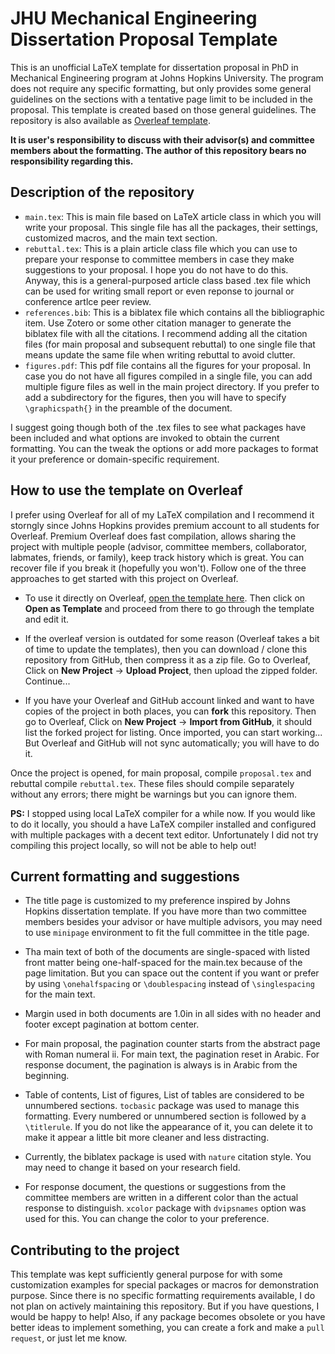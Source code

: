 # JHU Mechanical Engineering Dissertation Proposal Template

This is an unofficial LaTeX template for dissertation proposal in PhD in Mechanical Engineering program at Johns Hopkins University. The program does not require any specific formatting, but only provides some general guidelines on the sections with a tentative page limit to be included in the proposal. This template is created based on those general guidelines. The repository is also available as [Overleaf template](https://www.overleaf.com/latex/templates/johns-hopkins-meche-dissertation-proposal-template/ppqmcfvvpzsx).

**It is user's responsibility to discuss with their advisor(s) and committee members about the formatting. The author of this repository bears no responsibility regarding this.**




## Description of the repository

- `main.tex`: This is main file based on LaTeX article class in which you will write your proposal. This single file has all the packages, their settings, customized macros, and the main text section.
- `rebuttal.tex`: This is a plain article class file which you can use to prepare your response to committee members in case they make suggestions to your proposal. I hope you do not have to do this. Anyway, this is a general-purposed article class based .tex file which can be used for writing small report or even reponse to journal or conference artlce peer review.
- `references.bib`: This is a biblatex file which contains all the bibliographic item. Use Zotero or some other citation manager to generate the biblatex file with all the citations. I recommend adding all the citation files (for main proposal and subsequent rebuttal) to one single file that means update the same file when writing rebuttal to avoid clutter.
- `figures.pdf`: This pdf file contains all the figures for your proposal. In case you do not have all figures compiled in a single file, you can add multiple figure files as well in the main project directory. If you prefer to add a subdirectory for the figures, then you will have to specify `\graphicspath{}` in the preamble of the document.

I suggest going though both of the .tex files to see what packages have been included and what options are invoked to obtain the current formatting. You can the tweak the options or add more packages to format it your preference or domain-specific requirement.



## How to use the template on Overleaf

I prefer using Overleaf for all of my LaTeX compilation and I recommend it storngly since Johns Hopkins provides premium account to all students for Overleaf. Premium Overleaf does fast compilation, allows sharing the project with multiple people (advisor, committee members, collaborator, labmates, friends, or family), keep track history which is great. You can recover file if you break it (hopefully you won't). Follow one of the three approaches to get started with this project on Overleaf.

- To use it directly on Overleaf, [open the template here](https://www.overleaf.com/latex/templates/johns-hopkins-meche-dissertation-proposal-template/ppqmcfvvpzsx). Then click on **Open as Template** and proceed from there to go through the template and edit it.

- If the overleaf version is outdated for some reason (Overleaf takes a bit of time to update the templates), then you can download / clone this repository from GitHub, then compress it as a zip file. Go to Overleaf, Click on **New Project** -> **Upload Project**, then upload the zipped folder. Continue...
  
- If you have your Overleaf and GitHub account linked and want to have copies of the project in both places, you can **fork** this repository. Then go to Overleaf, Click on **New Project** -> **Import from GitHub**, it should list the forked project for listing. Once imported, you can start working... But Overleaf and GitHub will not sync automatically; you will have to do it.

Once the project is opened, for main proposal, compile `proposal.tex` and rebuttal compile `rebuttal.tex`. These files should compile separately without any errors; there might be warnings but you can ignore them.


**PS:** I stopped using local LaTeX compiler for a while now. If you would like to do it locally, you should a have LaTeX compiler installed and configured with multiple packages with a decent text editor. Unfortunately I did not try compiling this project locally, so will not be able to help out!



## Current formatting and suggestions

- The title page is customized to my preference inspired by Johns Hopkins dissertation template. If you have more than two committee members besides your advisor or have multiple advisors, you may need to use `minipage` environment to fit the full committee in the title page.

- Tha main text of both of the documents are single-spaced with listed front matter being one-half-spaced for the main.tex because of the page limitation. But you can space out the content if you want or prefer by using `\onehalfspacing` or `\doublespacing` instead of `\singlespacing` for the main text.

- Margin used in both documents are 1.0in in all sides with no header and footer except pagination at bottom center.

- For main proposal, the pagination counter starts from the abstract page with Roman numeral ii. For main text, the pagination reset in Arabic. For response document, the pagination is always is in Arabic from the beginning.

- Table of contents, List of figures, List of tables are considered to be unnumbered sections. `tocbasic` package was used to manage this formatting. Every numbered or unnumbered section is followed by a `\titlerule`. If you do not like the appearance of it, you can delete it to make it appear a little bit more cleaner and less distracting.

- Currently, the biblatex package is used with `nature` citation style. You may need to change it based on your research field.

- For response document, the questions or suggestions from the committee members are written in a different color than the actual response to distinguish. `xcolor` package with `dvipsnames` option was used for this. You can change the color to your preference.




## Contributing to the project

This template was kept sufficiently general purpose for with some customization examples for special packages or macros for demonstration purpose. Since there is no specific formatting requirements available, I do not plan on actively maintaining this repository. But if you have questions, I would be happy to help! Also, if any package becomes obsolete or you have better ideas to implement something, you can create a fork and make a `pull request`, or just let me know.
